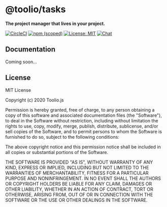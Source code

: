 # @toolio/tasks

**The project manager that lives in your project.**

[![CircleCI](https://circleci.com/gh/tooliojs/tasks.svg?style=shield)](https://circleci.com/gh/tooliojs/tasks)
[![npm (scoped)](https://img.shields.io/npm/v/@toolio/tasks)](https://www.npmjs.com/package/@toolio/tasks)
[![License: MIT](https://img.shields.io/badge/License-MIT-yellow.svg)](https://github.com/tooliojs/tasks/blob/master/LICENSE.md)
[![Chat](https://img.shields.io/badge/chat-on%20discord-blue.svg)](https://discord.gg/UuNhTFN)

## Documentation

Coming soon...

## License

MIT License

Copyright (c) 2020 Toolio.js

Permission is hereby granted, free of charge, to any person obtaining a copy
of this software and associated documentation files (the "Software"), to deal
in the Software without restriction, including without limitation the rights
to use, copy, modify, merge, publish, distribute, sublicense, and/or sell
copies of the Software, and to permit persons to whom the Software is
furnished to do so, subject to the following conditions:

The above copyright notice and this permission notice shall be included in all
copies or substantial portions of the Software.

THE SOFTWARE IS PROVIDED "AS IS", WITHOUT WARRANTY OF ANY KIND, EXPRESS OR
IMPLIED, INCLUDING BUT NOT LIMITED TO THE WARRANTIES OF MERCHANTABILITY,
FITNESS FOR A PARTICULAR PURPOSE AND NONINFRINGEMENT. IN NO EVENT SHALL THE
AUTHORS OR COPYRIGHT HOLDERS BE LIABLE FOR ANY CLAIM, DAMAGES OR OTHER
LIABILITY, WHETHER IN AN ACTION OF CONTRACT, TORT OR OTHERWISE, ARISING FROM,
OUT OF OR IN CONNECTION WITH THE SOFTWARE OR THE USE OR OTHER DEALINGS IN THE
SOFTWARE.